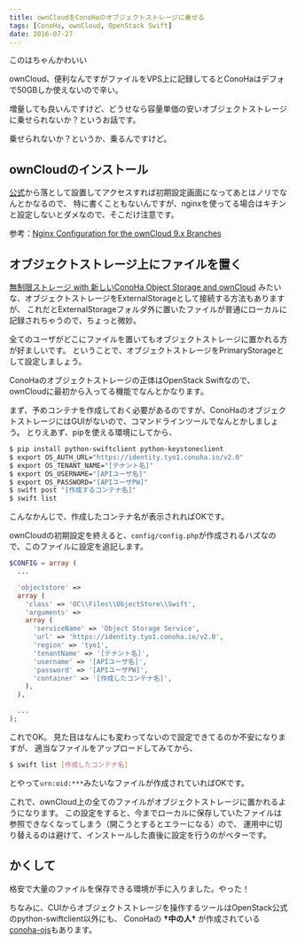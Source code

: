 ```yaml
---
title: ownCloudをConoHaのオブジェクトストレージに乗せる
tags: [ConoHa, ownCloud, OpenStack Swift]
date: 2016-07-27
---
```


このはちゃんかわいい

<!--more-->

ownCloud、便利なんですがファイルをVPS上に記録してるとConoHaはデフォで50GBしか使えないので辛い。

増量しても良いんですけど、どうせなら容量単価の安いオブジェクトストレージに乗せられないか？というお話です。

乗せられないか？というか、乗るんですけど。


## ownCloudのインストール

[公式](https://owncloud.org/install/)から落として設置してアクセスすれば初期設定画面になってあとはノリでなんとかなるので、
特に書くこともないんですが、nginxを使ってる場合はキチンと設定しないとダメなので、そこだけ注意です。

参考：[Nginx Configuration for the ownCloud 9.x Branches](https://doc.owncloud.org/server/9.1/admin_manual/installation/nginx_owncloud_9x.html?highlight=nginx)


## オブジェクトストレージ上にファイルを置く

[無制限ストレージ with 新しいConoHa Object Storage and ownCloud](http://qiita.com/ukitiyan/items/aaa1a2f3fe6e820007c0)
みたいな、オブジェクトストレージをExternalStorageとして接続する方法もありますが、
これだとExternalStorageフォルダ外に置いたファイルが普通にローカルに記録されちゃうので、ちょっと微妙。

全てのユーザがどこにファイルを置いてもオブジェクトストレージに置かれる方が好ましいです。
ということで、オブジェクトストレージをPrimaryStorageとして設定しましょう。

ConoHaのオブジェクトストレージの正体はOpenStack Swiftなので、ownCloudに最初から入ってる機能でなんとかなります。

まず、予めコンテナを作成しておく必要があるのですが、ConoHaのオブジェクトストレージにはGUIがないので、コマンドラインツールでなんとかしましょう。
とりえあず、pipを使える環境にしてから、

```bash
$ pip install python-swiftclient python-keystoneclient
$ export OS_AUTH_URL="https://identity.tyo1.conoha.io/v2.0"
$ export OS_TENANT_NAME="[テナント名]"
$ export OS_USERNAME="[APIユーザ名]"
$ export OS_PASSWORD="[APIユーザPW]"
$ swift post "[作成するコンテナ名]"
$ swift list
```

こんなかんじで、作成したコンテナ名が表示されればOKです。

ownCloudの初期設定を終えると、`config/config.php`が作成されるハズなので、このファイルに設定を追記します。

```php
$CONFIG = array (
  ...

  'objectstore' =>
  array (
    'class' => 'OC\\Files\\ObjectStore\\Swift',
    'arguments' =>
    array (
      'serviceName' => 'Object Storage Service',
      'url' => 'https://identity.tyo1.conoha.io/v2.0',
      'region' => 'tyo1',
      'tenantName' => '[テナント名]',
      'username' => '[APIユーザ名]',
      'password' => '[APIユーザPW]',
      'container' => '[作成したコンテナ名]',
    ),
  ),

  ...
);
```

これでOK。
見た目はなんにも変わってないので設定できてるのか不安になりますが、
適当なファイルをアップロードしてみてから、

```bash
$ swift list [作成したコンテナ名]
```

とやって`urn:oid:***`みたいなファイルが作成されていればOKです。

これで、ownCloud上の全てのファイルがオブジェクトストレージに置かれるようになります。
この設定をすると、今までローカルに保存していたファイルは参照できなくなってしまう（開こうとするとエラーになる）ので、
運用中に切り替えるのは避けて、インストールした直後に設定を行うのがベターです。


## かくして

格安で大量のファイルを保存できる環境が手に入りました。やった！

ちなみに、CUIからオブジェクトストレージを操作するツールはOpenStack公式のpython-swiftclient以外にも、
ConoHaの **†中の人†** が作成されている[conoha-ojs](https://github.com/hironobu-s/conoha-ojs)もあります。
